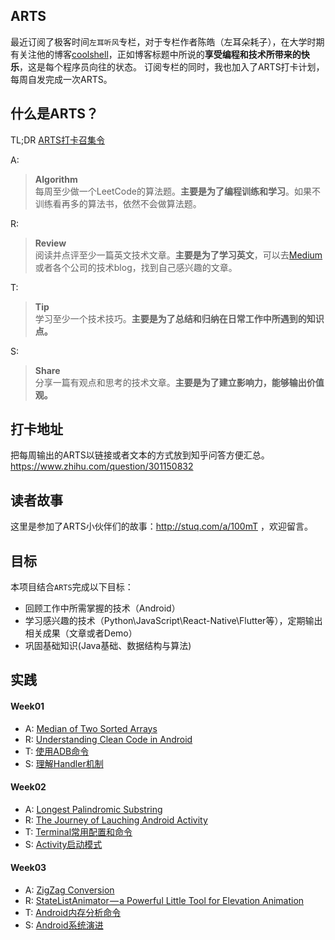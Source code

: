 ## ARTS
最近订阅了极客时间`左耳听风`专栏，对于专栏作者陈皓（左耳朵耗子），在大学时期有关注他的博客[coolshell](https://coolshell.cn/)，正如博客标题中所说的**享受编程和技术所带来的快乐**，这是每个程序员向往的状态。
订阅专栏的同时，我也加入了ARTS打卡计划，每周自发完成一次ARTS。

## 什么是ARTS？
TL;DR [ARTS打卡召集令](https://time.geekbang.org/column/article/85839)

A: 

> **Algorithm** <br> 
每周至少做一个LeetCode的算法题。**主要是为了编程训练和学习**。如果不训练看再多的算法书，依然不会做算法题。

R:
> **Review** <br>
阅读并点评至少一篇英文技术文章。**主要是为了学习英文**，可以去[Medium](https://medium.com/)或者各个公司的技术blog，找到自己感兴趣的文章。

T:
> **Tip** <br>
学习至少一个技术技巧。**主要是为了总结和归纳在日常工作中所遇到的知识点。**

S:
> **Share**<br>
分享一篇有观点和思考的技术文章。**主要是为了建立影响力，能够输出价值观。**

## 打卡地址
把每周输出的ARTS以链接或者文本的方式放到知乎问答方便汇总。https://www.zhihu.com/question/301150832 

## 读者故事
这里是参加了ARTS小伙伴们的故事：http://stuq.com/a/100mT ，欢迎留言。

## 目标
本项目结合`ARTS`完成以下目标：
- 回顾工作中所需掌握的技术（Android）
- 学习感兴趣的技术（Python\JavaScript\React-Native\Flutter等），定期输出相关成果（文章或者Demo）
- 巩固基础知识(Java基础、数据结构与算法)

## 实践
#### Week01
  * A: [Median of Two Sorted Arrays](https://github.com/fengdexunmi/Read_Leetcode_Articles/tree/master/2019/week_01)
  * R: [Understanding Clean Code in Android](2019/review/understanding-clean-code-in-android.md)
  * T: [使用ADB命令](2019/tip/adb-command-usage.md)
  * S: [理解Handler机制](https://github.com/fengdexunmi/we-love-android/blob/master/2019/share/understand-handler-source.md)

#### Week02
  * A: [Longest Palindromic Substring](https://github.com/fengdexunmi/Read_Leetcode_Articles/tree/master/2019/week_02)
  * R: [The Journey of Lauching Android Activity](2019/review/the-journey-of-launching-activity.md)
  * T: [Terminal常用配置和命令](2019/tip/common-config-in-terminal.md)
  * S: [Activity启动模式](https://github.com/fengdexunmi/we-love-android/blob/master/2019/share/understanding-activity-launchmode.md)

  #### Week03
  * A: [ZigZag Conversion](https://github.com/fengdexunmi/Read_Leetcode_Articles/tree/master/2019/week_03)
  * R: [StateListAnimator — a Powerful Little Tool for Elevation Animation](2019/review/little_tool_for_elevation_animation.md)
  * T: [Android内存分析命令](2019/tip/memory-analysis-command.md)
  * S: [Android系统演进](https://github.com/fengdexunmi/we-love-android/blob/master/2019/share/android-system-evolution.md)








